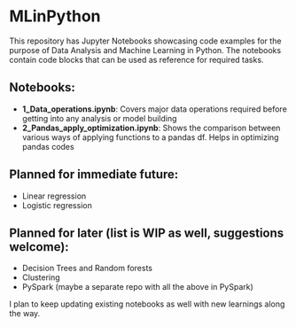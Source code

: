 # MLinPython

This repository has Jupyter Notebooks showcasing code examples for the purpose of Data Analysis and Machine Learning in Python.
The notebooks contain code blocks that can be used as reference for required tasks.

## Notebooks:
 - **1_Data_operations.ipynb**: Covers major data operations required before getting into any analysis or model building
 - **2_Pandas_apply_optimization.ipynb**: Shows the comparison between various ways of applying functions to a pandas df. Helps in optimizing pandas codes

## Planned for immediate future:
 - Linear regression
 - Logistic regression

## Planned for later (list is WIP as well, suggestions welcome):
 - Decision Trees and Random forests
 - Clustering
 - PySpark (maybe a separate repo with all the above in PySpark)

I plan to keep updating existing notebooks as well with new learnings along the way.

